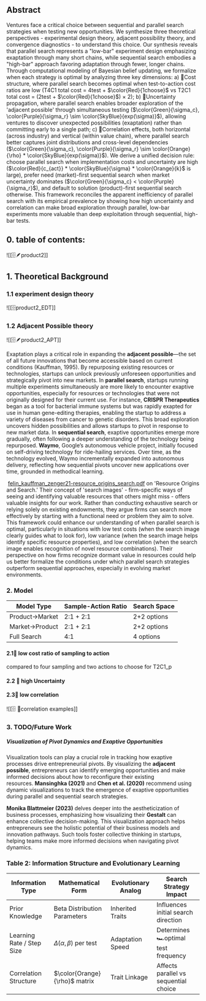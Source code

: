 ## Abstract
Ventures face a critical choice between sequential and parallel search strategies when testing new opportunities. We synthesize three theoretical perspectives - experimental design theory, adjacent possibility theory, and convergence diagnostics - to understand this choice. Our synthesis reveals that parallel search represents a "low-bar" experiment design emphasizing exaptation through many short chains, while sequential search embodies a "high-bar" approach favoring adaptation through fewer, longer chains. Through computational modeling of Bayesian belief updating, we formalize when each strategy is optimal by analyzing three key dimensions: a) 📍Cost structure, where parallel search becomes optimal when test-to-action cost ratios are low (T4C1 total cost = 4test + $\color{Red}{1choose}$ vs T2C1 total cost = (2test + $\color{Red}{1choose}$) × 2); b) 🎲Uncertainty propagation, where parallel search enables broader exploration of the 'adjacent possible' through simultaneous testing ($\color{Green}{\sigma_c}, \color{Purple}{\sigma_r} \sim \color{SkyBlue}{exp(\sigma)}$), allowing ventures to discover unexpected possibilities (exaptation) rather than committing early to a single path; c) 🧩Correlation effects, both horizontal (across industry) and vertical (within value chain), where parallel search better captures joint distributions and cross-level dependencies ($\color{Green}{\sigma_c}, \color{Purple}{\sigma_r} \sim \color{Orange}{\rho} * \color{SkyBlue}{exp(\sigma)}$). We derive a unified decision rule: choose parallel search when implementation costs and uncertainty are high ($\color{Red}{c_{act}} * \color{SkyBlue}{\sigma} * \color{Orange}{k}$ is large), prefer need (market)-first sequential search when market uncertainty dominates ($\color{Green}{\sigma_c} < \color{Purple}{\sigma_r}$), and default to solution (product)-first sequential search otherwise. This framework reconciles the apparent inefficiency of parallel search with its empirical prevalence by showing how high uncertainty and correlation can make broad exploration through parallel, low-bar experiments more valuable than deep exploitation through sequential, high-bar tests. 

## 0. table of contents:
![[🗄️🪶product2]]



## 1. Theoretical Background

### 1.1 experiment design theory

![[🗄️product2_EDT]]

### 1.2 Adjacent Possible theory
![[🗄️🪶product2_APT]]

Exaptation plays a critical role in expanding the **adjacent possible**—the set of all future innovations that become accessible based on current conditions (Kauffman, 1995). By repurposing existing resources or technologies, startups can unlock previously unforeseen opportunities and strategically pivot into new markets. In **parallel search**, startups running multiple experiments simultaneously are more likely to encounter exaptive opportunities, especially for resources or technologies that were not originally designed for their current use. For instance, **CRISPR Therapeutics** began as a tool for bacterial immune systems but was rapidly exapted for use in human gene-editing therapies, enabling the startup to address a variety of diseases from cancer to genetic disorders. This broad exploration uncovers hidden possibilities and allows startups to pivot in response to new market data. In **sequential search**, exaptive opportunities emerge more gradually, often following a deeper understanding of the technology being repurposed. **Waymo**, Google’s autonomous vehicle project, initially focused on self-driving technology for ride-hailing services. Over time, as the technology evolved, Waymo incrementally expanded into autonomous delivery, reflecting how sequential pivots uncover new applications over time, grounded in methodical learning.

 [felin_kauffman_zenger21-resource_origins_search.pdf](https://github.com/user-attachments/files/17530303/Strategic.Management.Journal.-.2021.-.Felin.-.Resource.origins.and.search.pdf) on 'Resource Origins and Search.' Their concept of 'search images' - firm-specific ways of seeing and identifying valuable resources that others might miss - offers valuable insights for our work. Rather than conducting exhaustive search or relying solely on existing endowments, they argue firms can search more effectively by starting with a functional need or problem they aim to solve. This framework could enhance our understanding of when parallel search is optimal, particularly in situations with low test costs (when the search image clearly guides what to look for), low variance (when the search image helps identify specific resource properties), and low correlation (when the search image enables recognition of novel resource combinations). Their perspective on how firms recognize dormant value in resources could help us better formalize the conditions under which parallel search strategies outperform sequential approaches, especially in evolving market environments.
### 2. Model

| Model Type     | Sample-Action Ratio | Search Space |
| -------------- | ------------------- | ------------ |
| Product→Market | 2:1 + 2:1           | 2+2 options  |
| Market→Product | 2:1 + 2:1           | 2+2 options  |
| Full Search    | 4:1                 | 4 options    |
#### 2.1📍 low cost ratio of sampling to action

compared to four sampling and two actions to choose for T2C1_p
#### 2.2 🎲 high Uncertainty
#### 2.3🧩 low correlation

 ![[🗄️ 🧩correlation examples]]



### 3. TODO/Future Work

##### **Visualization of Pivot Dynamics and Exaptive Opportunities**

Visualization tools can play a crucial role in tracking how exaptive processes drive entrepreneurial pivots. By visualizing the **adjacent possible**, entrepreneurs can identify emerging opportunities and make informed decisions about how to reconfigure their existing resources. **Mansinghka (2021)** and **Chen et al. (2020)** recommend using dynamic visualizations to track the emergence of exaptive opportunities during parallel and sequential search strategies.

**Monika Blattmeier (2023)** delves deeper into the aestheticization of business processes, emphasizing how visualizing their **Gestalt** can enhance collective decision-making. This visualization approach helps entrepreneurs see the holistic potential of their business models and innovation pathways. Such tools foster collective thinking in startups, helping teams make more informed decisions when navigating pivot dynamics.

### Table 2: Information Structure and Evolutionary Learning

| Information Type          | Mathematical Form                | Evolutionary Analog | Search Strategy Impact                |
| ------------------------- | -------------------------------- | ------------------- | ------------------------------------- |
| Prior Knowledge           | Beta Distribution Parameters     | Inherited Traits    | Influences initial search direction   |
| Learning Rate / Step Size | $\Delta(\alpha, \beta)$ per test | Adaptation Speed    | Determines 🏎️optimal test frequency  |
| Correlation Structure     | $\color{Orange}{\rho}$ matrix    | Trait Linkage       | Affects parallel vs sequential choice |
